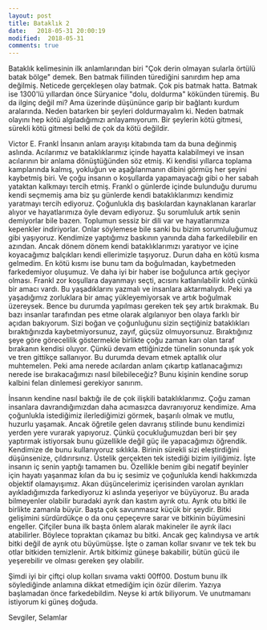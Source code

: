 ```yaml
---
layout: post
title: Bataklık 2
date:   2018-05-31 20:00:19
modified:  2018-05-31
comments: true
---
```


Bataklık kelimesinin ilk anlamlarından biri "Çok derin olmayan sularla örtülü batak bölge" demek. Ben batmak fiilinden türediğini sanırdım hep ama değilmiş. Neticede gerçekleşen olay batmak. Çok pis batmak hatta. Batmak ise 1300'lü yıllardan önce Süryanice "dolu, doldurma" kökünden türemiş. Bu da ilginç değil mi? Ama üzerinde düşününce garip bir bağlantı kurdum aralarında. Neden batarken bir şeyleri doldurmayalım ki. Neden batmak olayını hep kötü algıladığımızı anlayamıyorum. Bir şeylerin kötü gitmesi, sürekli kötü gitmesi belki de çok da kötü değildir.

Victor E. Frankl İnsanın anlam arayışı kitabında tam da buna değinmiş aslında. Acılarımız ve bataklıklarımız içinde hayatta kalabilmeyi ve insan acılarının bir anlama dönüştüğünden söz etmiş. Ki kendisi yıllarca toplama kamplarında kalmış, yokluğun ve aşağılanmanın dibini görmüş her şeyini kaybetmiş biri. Ve çoğu insanın o koşullarda yapamayacağı gibi o her sabah yataktan kalkmayı tercih etmiş. Frankl o günlerde içinde bulunduğu durumu kendi seçmemiş ama biz şu günlerde kendi bataklıklarımızı kendimiz yaratmayı tercih ediyoruz. Çoğunlukla dış baskılardan kaynaklanan kararlar alıyor ve hayatlarımıza öyle devam ediyoruz. Şu sorumluluk artık senin demiyorlar bile bazen. Toplumun sessiz bir dili var ve hayatlarımıza kepenkler indiriyorlar. Onlar söylemese bile sanki bu bizim sorumluluğumuz gibi yaşıyoruz. Kendimize yaptığımız baskının yanında daha farkedilebilir en azından. Ancak dönem dönem kendi bataklıklarımızı yaratıyor ve içine koyacağımız balçıkları kendi ellerimizle taşıyoruz. Durun daha en kötü kısma gelmedim. En kötü kısmı ise bunu tam da boğulmadan, kaybetmeden farkedemiyor oluşumuz. Ve daha iyi bir haber ise boğulunca artık geçiyor olması.
Frankl zor koşullara dayanmayı seçti, acısını katlanılabilir kıldı çünkü bir amacı vardı. Bu yaşadıklarını yazmalı ve insanlara aktarmalıydı. Peki ya yaşadığımız zorluklara bir amaç yükleyemiyorsak ve artık boğulmak üzereysek. Bence bu durumda yapılması gereken tek şey artık bırakmak. Bu bazı insanlar tarafından pes etme olarak algılanıyor ben olaya farklı bir açıdan bakıyorum. Sizi boğan ve çoğunluğunu sizin seçtiğiniz bataklıkları bıraktığınızda kaybetmiyorsunuz, zayıf, güçsüz olmuyorsunuz. Bıraktığınız şeye göre görecelilik göstermekle birlikte çoğu zaman karı olan taraf bırakanın kendisi oluyor. Çünkü devam ettiğinizde tünelin sonunda ışık yok ve tren gittikçe sallanıyor. Bu durumda devam etmek aptallık olur muhtemelen. Peki ama nerede acılardan anlam çıkartıp katlanacağımızı nerede ise bırakacağımızı nasıl bilebileceğiz? Bunu kişinin kendine sorup kalbini felan dinlemesi gerekiyor sanırım.

İnsanın kendine nasıl baktığı ile de çok ilişkili bataklıklarımız. Çoğu zaman insanlara davrandığımızdan daha acımasızca davranıyoruz kendimize. Ama çoğunlukla istediğimiz ilerlediğimizi görmek, başarılı olmak ve mutlu, huzurlu yaşamak. Ancak öğretile gelen davranış stilinde bunu kendimizi yerden yere vurarak yapıyoruz. Çünkü çocukluğumuzdan beri bir şey yaptırmak istiyorsak bunu güzellikle değil güç ile yapacağımızı öğrendik. Kendimize de bunu kullanıyoruz sıklıkla. Birinin sürekli sizi eleştirdiğini düşünsenize, çıldırırsınız. Üstelik gerçekten tek istediği bizim iyiliğimiz. İşte insanın iç senin yaptığı tamamen bu. Özellikle benim gibi negatif beyinler için hayatı yaşanmaz kılan da bu iç sesimiz ve çoğunlukla kendi hakkımızda objektif olamayışımız. Akan düşüncelerimiz içerisinden varolan ayrıkları ayıkladığımızda farkediyoruz ki aslında yeşeriyor ve büyüyoruz. Bu arada bilmeyenler olabilir buradaki ayrık dan kastım ayrık otu. Ayrık otu bitki ile birlikte zamanla büyür. Başta çok savunmasız küçük bir şeydir. Bitki gelişimini sürdürdükçe o da onu çepeçevre sarar ve bitkinin büyümesini engeller. Çifçiler buna ilk başta önlem alarak makineler ile ayrık ilacı atabilirler. Böylece topraktan çıkamaz bu bitki. Ancak geç kalındıysa ve artık bitki değil de ayrık otu büyümüşse. İşte o zaman kollar sıvanır ve tek tek bu otlar bitkiden temizlenir. Artık bitkimiz güneşe bakabilir, bütün gücü ile yeşerebilir ve olması gereken şey olabilir.


Şimdi iyi bir çiftçi olup kolları sıvama vakti 00ff00. Dostum bunu ilk söylediğinde anlamına dikkat etmediğim için özür dilerim. Yazıya başlamadan önce farkedebildim. Neyse ki artık biliyorum. Ve unutmamanı istiyorum ki güneş doğuda.

Sevgiler, Selamlar